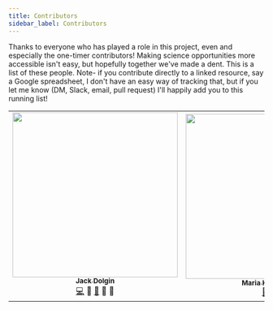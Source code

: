 ```yaml
---
title: Contributors
sidebar_label: Contributors
---
```


Thanks to everyone who has played a role in this project, even and especially the one-timer contributors! Making science opportunities more accessible isn't easy, but hopefully together we've made a dent. This is a list of these people. Note- if you contribute directly to a linked resource, say a Google spreadsheet, I don't have an easy way of tracking that, but if you let me know (DM, Slack, email, pull request) I'll happily add you to this running list!

<table>
  <tr>
    <td align="center"><a href="https://jackdolgin.org"><img src="https://avatars0.githubusercontent.com/u/29798528" width="325px;" alt=""/><br /><sub><b>Jack Dolgin</b></sub></a><br /><a href="https://github.com/Meta-Meta-Resources/Meta-Meta-Resources/commits?author=jackdolgin" title="Code">💻</a> <a title="Design">🎨</a> <a href="https://github.com/Meta-Meta-Resources/Meta-Meta-Resources/commits?author=jackdolgin" title="Documentation">📖</a> <a title="Ideas, Planning, & Feedback">🤔</a> <a title="Project Management">📆</a></td>
    <td align="center"><a href="https://github.com/maria-khoudary"><img src="https://avatars2.githubusercontent.com/u/55160213" width="325px;" alt=""/><br /><sub><b>Maria Khoudary</b></sub></a><br /><a href="https://meta-meta-resources.org/img/social-media-card-blue.png" target="_blank" title="Design">🎨</a> <a title="Documentation">📖</a> </td>
  </tr>
</table>
